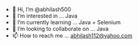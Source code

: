 - 👋 Hi, I’m @abhilash500
- 👀 I’m interested in ... Java 
- 🌱 I’m currently learning ... Java + Selenium
- 💞️ I’m looking to collaborate on ... Java 
- 📫 How to reach me ... abhilash112@yahoo.com

<!---
abhilash500/abhilash500 is a ✨ special ✨ repository because its `README.md` (this file) appears on your GitHub profile.
You can click the Preview link to take a look at your changes.
--->
